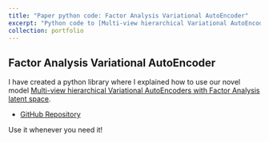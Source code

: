 ```yaml
---
title: "Paper python code: Factor Analysis Variational AutoEncoder"
excerpt: "Python code to [Multi-view hierarchical Variational AutoEncoders with Factor Analysis latent space](https://arxiv.org/abs/2207.09185) paper."
collection: portfolio
---
```


## Factor Analysis Variational AutoEncoder
I have created a python library where I explained how to use our novel model [Multi-view hierarchical Variational AutoEncoders with Factor Analysis latent space](https://arxiv.org/abs/2207.09185).

* [GitHub Repository](https://github.com/aguerrerolopez/FA-VAE)

Use it whenever you need it!
